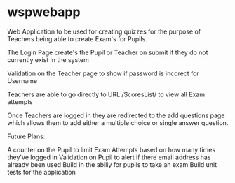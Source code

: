 # wspwebapp

Web Application to be used for creating quizzes for the purpose of Teachers being able to create Exam's for Pupils.

The Login Page create's the Pupil or Teacher on submit if they do not currently exist in the system

Validation on the Teacher page to show if password is incorect for Username

Teachers are able to go directly to URL /ScoresList/ to view all Exam attempts

Once Teachers are logged in they are redirected to the add questions page which allows them to add either a multiple choice or single answer question.







Future Plans:

A counter on the Pupil to limit Exam Attempts based on how many times they've logged in
Validation on Pupil to alert if there email address has already been used
Build in the abiliy for pupils to take an exam
Build unit tests for the application


